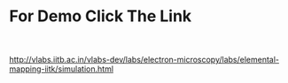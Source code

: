 # For Demo Click The Link<br><br>
http://vlabs.iitb.ac.in/vlabs-dev/labs/electron-microscopy/labs/elemental-mapping-iitk/simulation.html
